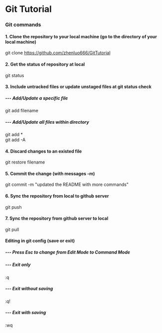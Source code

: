 # Git Tutorial
### Git commands
#### 1. Clone the repository to your local machine (go to the directory of your local machine)
git clone https://github.com/zhenluo666/GitTutorial
#### 2. Get the status of repository at local
git status
#### 3. Include untracked files or update unstaged files at git status check
##### --- Add/Update a specific file
git add filename
##### --- Add/Update all files within directory
git add *  
git add -A
#### 4. Discard changes to an existed file
git restore filename
#### 5. Commit the change (with messages -m)
git commit -m "updated the README with more commands"
#### 6. Sync the repository from local to github server
git push
#### 7. Sync the repository from github server to local
git pull
#### Editing in git config (save or exit)
##### --- Press Esc to change from Edit Mode to Command Mode
##### --- Exit only
:q
##### --- Exit without saving
:q!
##### --- Exit with saving
:wq
